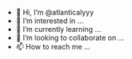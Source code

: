 - 👋 Hi, I’m @atlanticalyyy
- 👀 I’m interested in ...
- 🌱 I’m currently learning ...
- 💞️ I’m looking to collaborate on ...
- 📫 How to reach me ...

<!---
atlanticalyyy/atlanticalyyy is a ✨ special ✨ repository because its `README.md` (this file) appears on your GitHub profile.
You can click the Preview link to take a look at your changes.
--->
